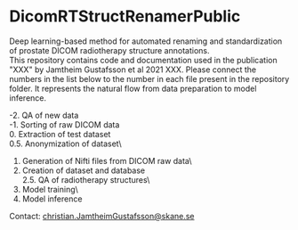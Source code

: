 # DicomRTStructRenamerPublic
Deep learning-based method for automated renaming and standardization of prostate DICOM radiotherapy structure annotations. \
This repository contains code and documentation used in the publication "XXX" by Jamtheim Gustafsson et al 2021 XXX. Please connect the numbers in the list below to the number in each file present in the repository folder. It represents the natural flow from data preparation to model inference. 

-2.  QA of new data\
-1.  Sorting of raw DICOM data\
0.  Extraction of test dataset\
0.5.  Anonymization of dataset\
1.  Generation of Nifti files from DICOM raw data\
2.  Creation of dataset and database\
2.5.  QA of radiotherapy structures\
3.  Model training\
4.  Model inference

Contact: christian.JamtheimGustafsson@skane.se

